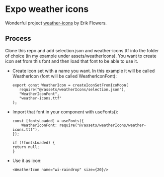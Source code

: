 # Expo weather icons

Wonderful project [weather-icons](https://github.com/erikflowers/weather-icons) by Erik Flowers.

## Process

Clone this repo and add selection.json and weather-icons.ttf into the folder of choice (in my example under assets/weatherIcons). You want to create icon set from this font and then load that font to be able to use it.

- Create icon set with a name you want. In this example it will be called WeatherIcon (font will be called WeatherIconFont):
  ```
  export const WeatherIcon = createIconSetFromIcoMoon(
     require("@/assets/weatherIcons/selection.json"),
     "WeatherIconFont",
     "weather-icons.ttf"
  );

  ```
- Import that font in your component with useFonts():

  ```
  const [fontsLoaded] = useFonts({
      WeatherIconFont: require("@/assets/weatherIcons/weather-icons.ttf"),
  });

  if (!fontsLoaded) {
  return null;
  }

  ```

- Use it as icon:
  ```
  <WeatherIcon name="wi-raindrop" size={20}/>
  ```
